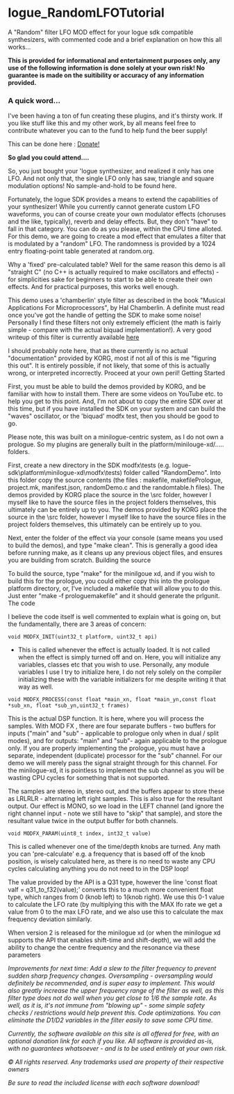 # logue_RandomLFOTutorial

A "Random" filter LFO MOD effect for your logue sdk compatible synthesizers, with commented code and a brief explanation on how this all works...

**This is provided for informational and entertainment purposes only, any use of the following information is done solely at your own risk! No guarantee is made on the suitibility or accuracy of any information provided.**

### A quick word...
I've been having a ton of fun creating these plugins, and it's thirsty work. If you like stuff like this and my other work, by all means feel free to contribute whatever you can to the fund to help fund the beer supply!

This can be done here :  [Donate!](https://www.paypal.com/cgi-bin/webscr?cmd=_s-xclick&hosted_button_id=MSTCVLXMG7Z5J&source=url)





**So glad you could attend....**

So, you just bought your 'logue synthesizer, and realized it only has one LFO. And not only that, the single LFO only has saw, triangle and square modulation options! No sample-and-hold to be found here.

Fortunately, the logue SDK provides a means to extend the capabilities of your synthesizer! While you currently cannot generate custom LFO waveforms, you can of course create your own modulator effects (choruses and the like, typically), reverb and delay effects. But, they don't "have" to fall in that category. You can do as you please, within the CPU time alloted. For this demo, we are going to create a mod effect that emulates a filter that is modulated by a "random" LFO. The randomness is provided by a 1024 entry floating-point table generated at random.org.

Why a 'fixed' pre-calculated table? Well for the same reason this demo is all "straight C" (no C++ is actually required to make oscillators and effects) - for simplicities sake for beginners to start to be able to create their own effects. And for practical purposes, this works well enough.

This demo uses a 'chamberlin' style filter as described in the book "Musical Applications For Microprocessors", by Hal Chamberlin. A definite must read once you've got the handle of getting the SDK to make some noise! Personally I find these filters not only extremely efficient (the math is fairly simple - compare with the actual biquad implementation!). A very good writeup of this filter is currently available [here]( https://www.earlevel.com/main/2003/03/02/the-digital-state-variable-filter/)

I should probably note here, that as there currently is no actual "documentation" provided by KORG, most if not all of this is me "figuring this out". It is entirely possible, if not likely, that some of this is actually wrong, or interpreted incorrectly. Proceed at your own peril!
Getting Started

First, you must be able to build the demos provided by KORG, and be familiar with how to install them. There are some videos on YouTube etc. to help you get to this point. And, I'm not about to copy the entire SDK over at this time, but if you have installed the SDK on your system and can build the "waves" oscillator, or the 'biquad' modfx test, then you should be good to go.

Please note, this was built on a minilogue-centric system, as I do not own a prologue. So my plugins are generally built in the platform/minilouge-xd/..... folders. 

First, create a new directory in the SDK modfx\tests (e.g. logue-sdk\platform\minilogue-xd\modfx\tests\) folder called "RandomDemo". Into this folder copy the source contents (the files : makefile, makefilePrologue, project.mk, manifest.json, randomDemo.c and the randomtable.h files). The demos provided by KORG place the source in the \src folder, however I myself like to have the source files in the project folders themselves, this ultimately can be entirely up to you. The demos provided by KORG place the source in the \src folder, however I myself like to have the source files in the project folders themselves, this ultimately can be entirely up to you.

Next, enter the folder of the effect via your console (same means you used to build the demos), and type "make clean". This is generally a good idea before running make, as it cleans up any previous object files, and ensures you are building from scratch.
Building the source

To build the source, type "make" for the minilgoue xd, and if you wish to build this for the prologue, you could either copy this into the prologue platform directory, or, I've included a makefile that will allow you to do this. Just enter "make -f prologuemakefile" and it should generate the prlgunit.
The code

I believe the code itself is well commented to explain what is going on, but the fundamentally, there are 3 areas of concern:

`void MODFX_INIT(uint32_t platform, uint32_t api)`

- This is called whenever the effect is actually loaded. It is not called when the effect is simply turned off and on. Here, you will initialize any variables, classes etc that you wish to use. Personally, any module variables I use I try to initialize here, I do not rely solely on the compiler initializing these with the variable initializers for me despite writing it that way as well.

`void MODFX_PROCESS(const float *main_xn, float *main_yn,const float *sub_xn, float *sub_yn,uint32_t frames)`

This is the actual DSP function. It is here, where you will process the samples. With MOD FX , there are four separate buffers - two buffers for inputs ("main" and "sub" - applicable to prologue only when in dual / split modes), and for outputs: "main" and "sub"- again applicable to the prologue only. If you are properly implementing the prologue, you must have a separate, independent (duplicate) processor for the "sub" channel. For our demo we will merely pass the signal straight through for this channel. For the minilogue-xd, it is pointless to implement the sub channel as you will be wasting CPU cycles for something that is not supported.

The samples are stereo in, stereo out, and the buffers appear to store these as LRLRLR - alternating left right samples. This is also true for the resultant output. Our effect is MONO, so we load in the LEFT channel (and ignore the right channel input - note we still have to "skip" that sample), and store the resultant value twice in the output buffer for both channels.

`void MODFX_PARAM(uint8_t index, int32_t value)`

This is called whenever one of the time/depth knobs are turned. Any math you can 'pre-calculate' e.g. a frequency that is based off of the knob position, is wisely calculated here, as there is no need to waste any CPU cycles calculating anything you do not need to in the DSP loop!

The value provided by the API is a Q31 type, however the line 'const float valf = q31_to_f32(value);' converts this to a much more convenient float type, which ranges from 0 (knob left) to 1(knob right). We use this 0-1 value to calculate the LFO rate (by multiplying this with the MAX lfo rate we get a value from 0 to the max LFO rate, and we also use this to calculate the max frequency deviation similarly.


When version 2 is released for the minilogue xd (or when the minilogue xd supports the API that enables shift-time and shift-depth), we will add the ability to change the centre frequency and the resonance via these parameters

*Improvements for next time: Add a slew to the filter frequency to prevent sudden sharp frequency changes. Oversampling - oversampling would definitely be recommended, and is super easy to implement. This would also greatly increase the upper frequency range of the filter as well, as this filter type does not do well when you get close to 1/6 the sample rate. As well, as it is, it's not immune from "blowing up" - some simple safety checks / restrictions would help prevent this. Code optimizations. You can eliminate the D1/D2 variables in the filter easily to save some CPU time.*

*Currently, the software available on this site is all offered for free, with an optional donation link for each if you like. All software is provided as-is, with no guarantees whatsoever - and is to be used entirely at your own risk.*

*© All rights reserved. Any trademarks used are property of their respective owners*

*Be sure to read the included license with each software download!*
